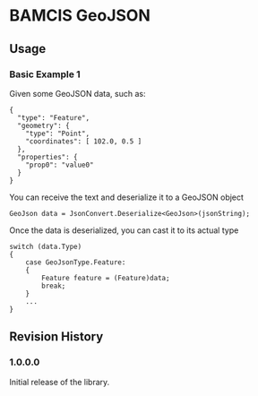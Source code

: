 # BAMCIS GeoJSON

## Usage

### Basic Example 1

Given some GeoJSON data, such as:

    {
      "type": "Feature",
      "geometry": {
        "type": "Point",
        "coordinates": [ 102.0, 0.5 ]
      },
      "properties": {
        "prop0": "value0"
      }
    }

You can receive the text and deserialize it to a GeoJSON object

    GeoJson data = JsonConvert.Deserialize<GeoJson>(jsonString);

Once the data is deserialized, you can cast it to its actual type

	switch (data.Type)
	{
		case GeoJsonType.Feature:
		{
			Feature feature = (Feature)data;
		    break;
		}
		...
	}


## Revision History

### 1.0.0.0
Initial release of the library.
